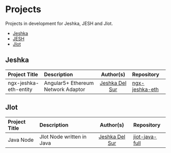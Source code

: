 # Projects

Projects in development for Jeshka, JESH and JIot.

- [Jeshka](#Jeshka)
- [JESH](#JESH)
- [JIot](#JIot)

## Jeshka
Project Title | Description | Author(s) | Repository
:-- | :-- | :--: | :--
ngx-jeshka-eth-entity | Angular5+ Ethereum Network Adaptor | [Jeshka Del Sur](https://github.com/user/Rainbow-Unicorn-Oo) | [ngx-jeshka-eth](https://github.com/user/Rainbow-Unicorn-Oo/ngx-jeshka-eth)


## JIot
Project Title | Description | Author(s) | Repository
:-- | :-- | :--: | :--
Java Node | JIot Node written in Java | [Jeshka Del Sur](https://github.com/user/Rainbow-Unicorn-Oo) | [jiot-java-full](https://github.com/user/Rainbow-Unicorn-Oo/jiot-java-full)
